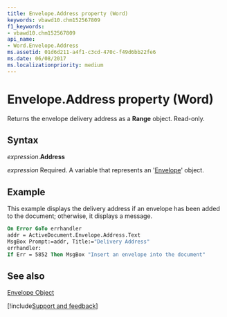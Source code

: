 ```yaml
---
title: Envelope.Address property (Word)
keywords: vbawd10.chm152567809
f1_keywords:
- vbawd10.chm152567809
api_name:
- Word.Envelope.Address
ms.assetid: 01d6d211-a4f1-c3cd-470c-f49d6bb22fe6
ms.date: 06/08/2017
ms.localizationpriority: medium
---
```



# Envelope.Address property (Word)

Returns the envelope delivery address as a **Range** object. Read-only.


## Syntax

_expression_.**Address**

_expression_ Required. A variable that represents an '[Envelope](Word.Envelope.md)' object.


## Example

This example displays the delivery address if an envelope has been added to the document; otherwise, it displays a message.


```vb
On Error GoTo errhandler 
addr = ActiveDocument.Envelope.Address.Text 
MsgBox Prompt:=addr, Title:="Delivery Address" 
errhandler: 
If Err = 5852 Then MsgBox "Insert an envelope into the document"
```


## See also


[Envelope Object](Word.Envelope.md)

[!include[Support and feedback](~/includes/feedback-boilerplate.md)]